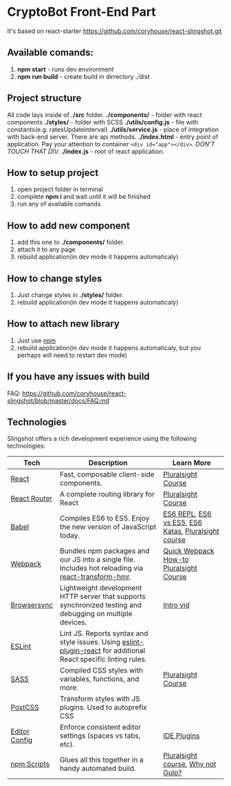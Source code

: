 # CryptoBot Front-End Part

It's based on react-starter https://github.com/coryhouse/react-slingshot.git

## Available comands:
1. **npm start** - runs dev environment
1. **npm run build** - create build in dirrectory *./dist*

## Project structure
All code lays inside of **./src** folder.
**./components/** - folder with react components
**./styles/** - folder with SCSS
**./utils/config.js** - file with constants(e.g. ratesUpdateInterval)
**./utils/service.js** - place of integration with back-end server. There are api methods.
**./index.html** - entry point of application. Pay your attention to container 
`<div id="app"></div>`. *DON'T TOUCH THAT DIV.*
**./index.js** - root of react application.

## How to setup project
1. open project folder in terminal
1. complete **npm i** and wait until it will be finished
1. run any of available comands

## How to add new component
1. add this one to **./components/** folder.
2. attach it to any page
3. rebuild application(in dev mode it happens automaticaly)

## How to change styles
1. Just change styles in **./styles/** folder.
3. rebuild application(in dev mode it happens automaticaly)

## How to attach new library
1. Just use [npm](https://docs.npmjs.com/)
3. rebuild application(in dev mode it happens automaticaly, but you perhaps will need to restart dev mode)

## If you have any issues with build
FAQ: https://github.com/coryhouse/react-slingshot/blob/master/docs/FAQ.md

## Technologies
Slingshot offers a rich development experience using the following technologies:

| **Tech** | **Description** |**Learn More**|
|----------|-------|---|
|  [React](https://facebook.github.io/react/)  |   Fast, composable client-side components.    | [Pluralsight Course](https://www.pluralsight.com/courses/react-flux-building-applications) 
|  [React Router](https://github.com/reactjs/react-router) | A complete routing library for React | [Pluralsight Course](https://www.pluralsight.com/courses/react-flux-building-applications) |
|  [Babel](http://babeljs.io) |  Compiles ES6 to ES5. Enjoy the new version of JavaScript today.     | [ES6 REPL](https://babeljs.io/repl/), [ES6 vs ES5](http://es6-features.org), [ES6 Katas](http://es6katas.org), [Pluralsight course](https://www.pluralsight.com/courses/javascript-fundamentals-es6)    |
| [Webpack](https://webpack.js.org) | Bundles npm packages and our JS into a single file. Includes hot reloading via [react-transform-hmr](https://www.npmjs.com/package/react-transform-hmr). | [Quick Webpack How-to](https://github.com/petehunt/webpack-howto) [Pluralsight Course](https://www.pluralsight.com/courses/webpack-fundamentals)|
| [Browsersync](https://www.browsersync.io/) | Lightweight development HTTP server that supports synchronized testing and debugging on multiple devices. | [Intro vid](https://www.youtube.com/watch?time_continue=1&v=heNWfzc7ufQ) 
| [ESLint](http://eslint.org/)| Lint JS. Reports syntax and style issues. Using [eslint-plugin-react](https://github.com/yannickcr/eslint-plugin-react) for additional React specific linting rules. | |
| [SASS](http://sass-lang.com/) | Compiled CSS styles with variables, functions, and more. | [Pluralsight Course](https://www.pluralsight.com/courses/better-css)|
| [PostCSS](https://github.com/postcss/postcss) | Transform styles with JS plugins. Used to autoprefix CSS |
| [Editor Config](http://editorconfig.org) | Enforce consistent editor settings (spaces vs tabs, etc). | [IDE Plugins](http://editorconfig.org/#download) |
| [npm Scripts](https://docs.npmjs.com/misc/scripts)| Glues all this together in a handy automated build. | [Pluralsight course](https://www.pluralsight.com/courses/npm-build-tool-introduction), [Why not Gulp?](https://medium.com/@housecor/why-i-left-gulp-and-grunt-for-npm-scripts-3d6853dd22b8#.vtaziro8n)  |

